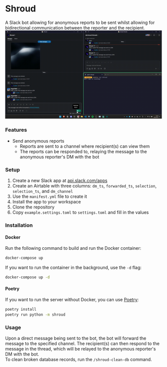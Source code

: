 # Shroud  
A Slack bot allowing for anonymous reports to be sent whilst allowing for bidirectional communication between the reporter and the recipient.  
[![Demo](shroud.gif)](shroud.mp4)

### Features
* Send anonymous reports
    * Reports are sent to a channel where recipient(s) can view them
    * The reports can be responded to, relaying the message to the anonymous reporter's DM with the bot

### Setup
1. Create a new Slack app at [api.slack.com/apps](https://api.slack.com/apps)  
2. Create an Airtable with three columns: `dm_ts`, `forwarded_ts`, `selection`, `selection_ts`, and `dm_channel`  
3. Use the `manifest.yml` file to create it  
4. Install the app to your workspace  
5. Clone the repository  
6. Copy `example.settings.toml` to `settings.toml` and fill in the values


### Installation  
#### Docker
Run the following command to build and run the Docker container:  
```sh
docker-compose up
```
If you want to run the container in the background, use the `-d` flag:  
```sh
docker-compose up -d
```

#### Poetry
If you want to run the server without Docker, you can use [Poetry](https://python-poetry.org/):    
```sh
poetry install
poetry run python -m shroud
```

### Usage
Upon a direct message being sent to the bot, the bot will forward the message to the specified channel. The recipient(s) can then respond to the message in the thread, which will be relayed to the anonymous reporter's DM with the bot.  
To clean broken database records, run the `/shroud-clean-db` command.  
